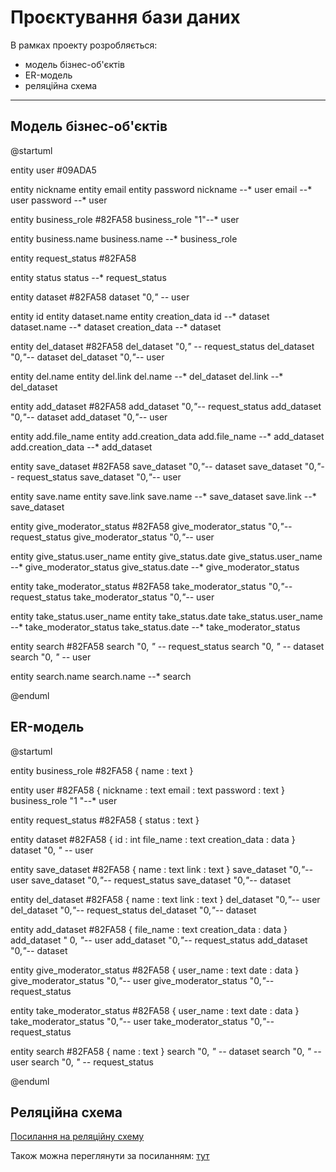 # Проєктування бази даних

В рамках проекту розробляється: 
- модель бізнес-об'єктів
- ER-модель
- реляційна схема

<hr>

<h2>Mодель бізнес-об'єктів</h2>

@startuml

entity user #09ADA5

entity nickname
entity email 
entity password
nickname --* user
email --* user
password --* user

entity business_role #82FA58
business_role "1"--* user

entity business.name
business.name --* business_role

entity request_status #82FA58

entity status 
status --* request_status

entity dataset #82FA58
dataset "0,*" --* user

entity id
entity dataset.name
entity creation_data
id --* dataset
dataset.name --* dataset
creation_data --* dataset

entity del_dataset #82FA58
del_dataset "0,*" --* request_status
del_dataset "0,*"--* dataset
del_dataset "0,*"--* user

entity del.name
entity del.link
del.name --* del_dataset
del.link --* del_dataset 

entity add_dataset #82FA58
add_dataset "0,*"--* request_status
add_dataset "0,*"--* dataset
add_dataset "0,*"--* user

entity add.file_name
entity add.creation_data
add.file_name --* add_dataset
add.creation_data --* add_dataset

entity save_dataset #82FA58
save_dataset "0,*"--* dataset
save_dataset "0,*"--* request_status
save_dataset "0,*"--* user

entity save.name
entity save.link
save.name --* save_dataset
save.link --* save_dataset

entity give_moderator_status #82FA58
give_moderator_status "0,*"--* request_status
give_moderator_status "0,*"--* user

entity give_status.user_name
entity give_status.date
give_status.user_name --* give_moderator_status
give_status.date --* give_moderator_status

entity take_moderator_status #82FA58
take_moderator_status "0,*"--* request_status
take_moderator_status "0,*"--* user

entity take_status.user_name
entity take_status.date
take_status.user_name --* take_moderator_status
take_status.date --* take_moderator_status

entity search #82FA58
search "0, *" --* request_status
search "0, *" --* dataset
search "0, *" --* user

entity search.name
search.name --* search

@enduml


<h2>ER-модель</h2>


@startuml


entity business_role #82FA58 {
name : text
}


entity user #82FA58 {
nickname : text 
email : text
password : text
}
business_role "1   "--* user


entity request_status #82FA58 {
	status : text
}

entity dataset #82FA58 {
	id : int
	file_name : text
	creation_data : data
}
dataset "0, *" --* user

entity save_dataset #82FA58 {
	name : text
	link : text
}
save_dataset "0,*"--* user
save_dataset "0,*"--* request_status
save_dataset "0,*"--* dataset

entity del_dataset #82FA58 {
	name : text
	link : text
}
del_dataset "0,*"--* user
del_dataset "0,*"--* request_status
del_dataset "0,*"--* dataset

entity add_dataset #82FA58 {
	file_name : text
	creation_data : data
}
add_dataset "   0, *"--* user
add_dataset "0,*"--* request_status
add_dataset "0,*"--* dataset

entity give_moderator_status #82FA58 {
	user_name : text
	date : data
}
give_moderator_status "0,*"--* user
give_moderator_status  "0,*"--* request_status

entity take_moderator_status #82FA58 {
	user_name : text
	date : data
}
take_moderator_status "0,*"--* user
take_moderator_status  "0,*"--* request_status

entity search #82FA58 {
	name : text 
}
search "0, *" --* dataset
search "0, *" --* user
search "0, *" --* request_status

@enduml


<h2>Реляційна схема</h2>


[Посилання на реляційну схему](https://imgur.com/a/1IxEQKt)

Також можна переглянути за посиланням: 
[тут](https://github.com/Hlb03/new_project/blob/gleb/docs/design/media/relationSchema.PNG)